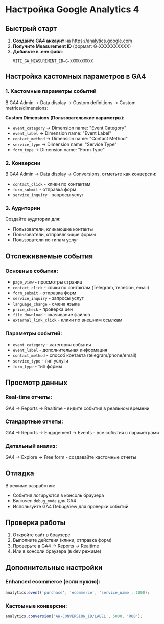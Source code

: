 # Настройка Google Analytics 4

## Быстрый старт

1. **Создайте GA4 аккаунт** на https://analytics.google.com
2. **Получите Measurement ID** (формат: G-XXXXXXXXXX)
3. **Добавьте в .env файл**:
   ```
   VITE_GA_MEASUREMENT_ID=G-XXXXXXXXXX
   ```

## Настройка кастомных параметров в GA4

### 1. Кастомные параметры событий
В GA4 Admin → Data display → Custom definitions → Custom metrics/dimensions:

**Custom Dimensions (Пользовательские параметры):**
- `event_category` → Dimension name: "Event Category"
- `event_label` → Dimension name: "Event Label"  
- `contact_method` → Dimension name: "Contact Method"
- `service_type` → Dimension name: "Service Type"
- `form_type` → Dimension name: "Form Type"

### 2. Конверсии
В GA4 Admin → Data display → Conversions, отметьте как конверсии:
- `contact_click` - клики по контактам
- `form_submit` - отправка форм
- `service_inquiry` - запросы услуг

### 3. Аудитории
Создайте аудитории для:
- Пользователи, кликающие контакты
- Пользователи, отправляющие формы
- Пользователи по типам услуг

## Отслеживаемые события

### Основные события:
- `page_view` - просмотры страниц
- `contact_click` - клики по контактам (Telegram, телефон, email)
- `form_submit` - отправка форм
- `service_inquiry` - запросы услуг
- `language_change` - смена языка
- `price_check` - проверка цен
- `file_download` - скачивание файлов
- `external_link_click` - клики по внешним ссылкам

### Параметры событий:
- `event_category` - категория события
- `event_label` - дополнительная информация
- `contact_method` - способ контакта (telegram/phone/email)
- `service_type` - тип услуги
- `form_type` - тип формы

## Просмотр данных

### Real-time отчеты:
GA4 → Reports → Realtime - видите события в реальном времени

### Стандартные отчеты:
GA4 → Reports → Engagement → Events - все события с параметрами

### Детальный анализ:
GA4 → Explore → Free form - создавайте кастомные отчеты

## Отладка

В режиме разработки:
- События логируются в консоль браузера
- Включен `debug_mode` для GA4
- Используйте GA4 DebugView для проверки событий

## Проверка работы

1. Откройте сайт в браузере
2. Выполните действия (клики, отправка форм)
3. Проверьте в GA4 → Reports → Realtime
4. Или в консоли браузера (в dev режиме)

## Дополнительные настройки

### Enhanced ecommerce (если нужно):
```javascript
analytics.event('purchase', 'ecommerce', 'service_name', 1000);
```

### Кастомные конверсии:
```javascript
analytics.conversion('AW-CONVERSION_ID/LABEL', 5000, 'RUB');
```